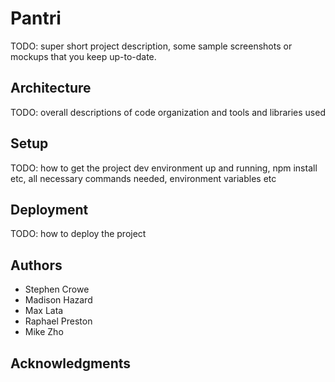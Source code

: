 # Pantri

TODO: super short project description, some sample screenshots or mockups that you keep up-to-date.

## Architecture

TODO:  overall descriptions of code organization and tools and libraries used

## Setup

TODO: how to get the project dev environment up and running, npm install etc, all necessary commands needed, environment variables etc

## Deployment

TODO: how to deploy the project

## Authors

 - Stephen Crowe
 - Madison Hazard
 - Max Lata
 - Raphael Preston
 - Mike Zho

## Acknowledgments
